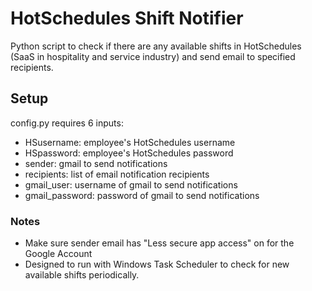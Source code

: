 # HotSchedules Shift Notifier
Python script to check if there are any available shifts in HotSchedules (SaaS in hospitality and service industry) and send email to specified recipients.

## Setup
config.py requires 6 inputs:
- HSusername: employee's HotSchedules username
- HSpassword: employee's HotSchedules password
- sender: gmail to send notifications
- recipients: list of email notification recipients
- gmail_user: username of gmail to send notifications
- gmail_password: password of gmail to send notifications

### Notes
- Make sure sender email has "Less secure app access" on for the Google Account
- Designed to run with Windows Task Scheduler to check for new available shifts periodically.
